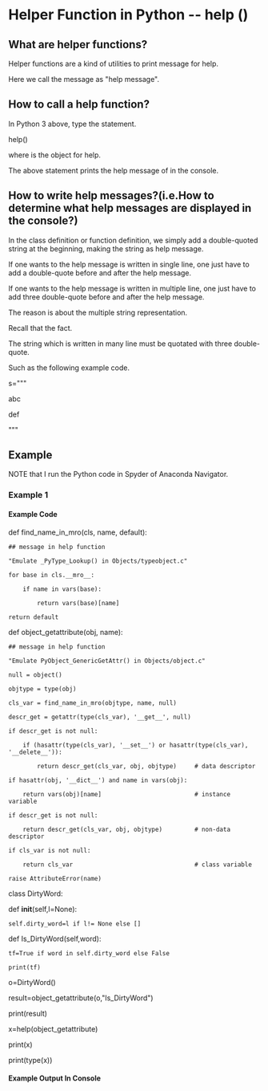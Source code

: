 # Helper Function in Python -- help ()
## What are helper functions?
Helper functions are a kind of utilities to print message for help.

Here we call the message as "help message".
## How to call a help function?
In Python 3 above, type the statement.

help(<object-name>)
  
where <object-name> is the object for help.

The above statement prints the help message of <object-name> in the console.

## How to write help messages?(i.e.How to determine what help messages are displayed in the console?)
In the class definition or function definition, we simply add a double-quoted string at the beginning, making the string as help message.
  
If one wants to the help message is written in single line, one just have to add a double-quote before and after the help message.
 
If one wants to the help message is written in multiple line, one just have to add three double-quote before and after the help message.
  
The reason is about the multiple string representation.

Recall that the fact.

The string which is written in many line must be quotated with three double-quote.
 
Such as the following example code.
  
s="""
  
abc
  
def
  
"""
  
## Example
NOTE that I run the Python code in Spyder of Anaconda Navigator.

### Example 1
#### Example Code
  
def find_name_in_mro(cls, name, default):
  
    ## message in help function
  
    "Emulate _PyType_Lookup() in Objects/typeobject.c"
  
    for base in cls.__mro__:
  
        if name in vars(base):
  
            return vars(base)[name]
  
    return default

def object_getattribute(obj, name):
  
    ## message in help function
  
    "Emulate PyObject_GenericGetAttr() in Objects/object.c"
  
    null = object()
  
    objtype = type(obj)
  
    cls_var = find_name_in_mro(objtype, name, null)
  
    descr_get = getattr(type(cls_var), '__get__', null)
  
    if descr_get is not null:
  
        if (hasattr(type(cls_var), '__set__') or hasattr(type(cls_var), '__delete__')):
  
            return descr_get(cls_var, obj, objtype)     # data descriptor
  
    if hasattr(obj, '__dict__') and name in vars(obj):
  
        return vars(obj)[name]                          # instance variable
  
    if descr_get is not null:
  
        return descr_get(cls_var, obj, objtype)         # non-data descriptor
  
    if cls_var is not null:
  
        return cls_var                                  # class variable
  
    raise AttributeError(name)
    
class DirtyWord:
  
  def __init__(self,l=None):
  
    self.dirty_word=l if l!= None else []
    
  def Is_DirtyWord(self,word):
  
    tf=True if word in self.dirty_word else False
    
    print(tf)
        
o=DirtyWord()
  
result=object_getattribute(o,"Is_DirtyWord")
  
print(result)
  
x=help(object_getattribute)
  
print(x)
  
print(type(x))
  
#### Example Output In Console
